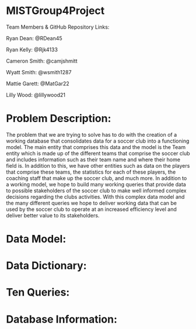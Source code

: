 # MISTGroup4Project
Team Members & GitHub Repository Links:

Ryan Dean: @RDean45

Ryan Kelly: @Rjk4133

Cameron Smith: @camjshmitt

Wyatt Smith: @wsmith1287 

Mattie Garett: @MatGar22

Lilly Wood: @lillywood21


# Problem Description:
The problem that we are trying to solve has to do with the creation of a working database that consolidates data for a soccer club into a functioning model. The main entity that comprises this data and the model is the Team entity which is made up of the different teams that comprise the soccer club and includes information such as their team name and where their home field is. In addition to this, we have other entities such as data on the players that comprise these teams, the statistics for each of these players, the coaching staff that make up the soccer club, and much more. In addition to a working model, we hope to build many working queries that provide data to possible stakeholders of the soccer club to make well informed complex decisions regarding the clubs activities. With this complex data model and the many different queries we hope to deliver working data that can be used by the soccer club to operate at an increased efficiency level and deliver better value to its stakeholders.



# Data Model:



# Data Dictionary:


# Ten Queries:


# Database Information:
